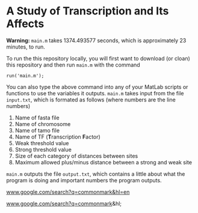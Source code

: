 # A Study of Transcription and Its Affects

**Warning:** `main.m` takes 1374.493577 seconds, which is approximately 23 minutes, to run.

To run the this repository locally, you will first want to download (or cloan) this repository and then run `main.m` with the command

```
run('main.m');
```

You can also type the above command into any of your MatLab scripts or functions to use the variables it outputs. `main.m` takes input from the file `input.txt`, which is formated as follows (where numbers are the line numbers)

1. Name of fasta file
2. Name of chromosome
3. Name of tamo file
4. Name of TF (**T**ranscription **F**actor)
5. Weak threshold value
6. Strong threshold value
7. Size of each category of distances between sites
8. Maximum allowed plus/minus distance between a strong and weak site

`main.m` outputs the file `output.txt`, which contains a little about what the program is doing and important numbers the program outputs.

www.google.com/search?q=commonmark&hl=en

www.google.com/search?q=commonmark&hl;